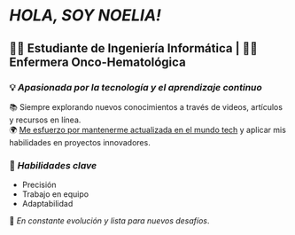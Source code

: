  # *HOLA, SOY NOELIA!*
 
 ## 👩‍💻 Estudiante de Ingeniería Informática | 👩‍⚕️ Enfermera Onco-Hematológica  

### 💡 *Apasionada por la tecnología y el aprendizaje continuo*  

📚 Siempre explorando nuevos conocimientos a través de videos, artículos y recursos en línea.  
🌍 <ins>Me esfuerzo por mantenerme actualizada en el mundo tech</ins> y aplicar mis habilidades en proyectos innovadores.  

### 💪 *Habilidades clave*  
- Precisión  
- Trabajo en equipo  
- Adaptabilidad  

🚀 *En constante evolución y lista para nuevos desafíos*.  
